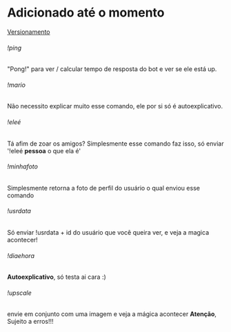 # Adicionado até o momento

[Versionamento](/Docs/Changelog)

###### !ping
"Pong!" para ver / calcular tempo de resposta do bot e ver se ele está up.

###### !mario
Não necessito explicar muito esse comando, ele por si só é autoexplicativo.

###### !eleé 
Tá afim de zoar os amigos? Simplesmente esse comando faz isso, só enviar '!eleé **pessoa** o que ela é'

###### !minhafoto
Simplesmente retorna a foto de perfil do usuário o qual enviou esse comando

###### !usrdata
Só enviar !usrdata + id do usuário que você queira ver, e veja a magica acontecer!


###### !diaehora
**Autoexplicativo**, só testa ai cara :)

###### !upscale
envie em conjunto com uma imagem e veja a mágica acontecer
**Atenção**, Sujeito a erros!!!


